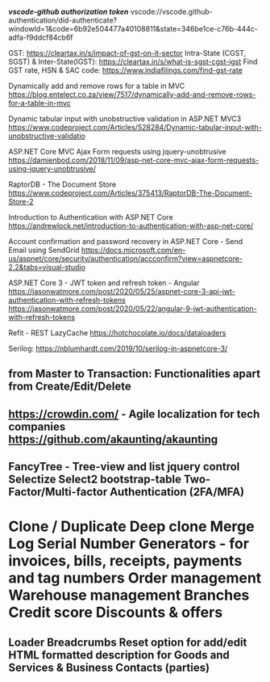 ***vscode-github authorization token***
vscode://vscode.github-authentication/did-authenticate?windowId=1&code=6b92e504477a40108811&state=346be1ce-c76b-444c-adfa-f9ddcf84cb6f


GST: https://cleartax.in/s/impact-of-gst-on-it-sector
Intra-State (CGST, SGST) & Inter-State(IGST): https://cleartax.in/s/what-is-sgst-cgst-igst
Find GST rate, HSN & SAC code: https://www.indiafilings.com/find-gst-rate

Dynamically add and remove rows for a table in MVC
https://blog.entelect.co.za/view/7517/dynamically-add-and-remove-rows-for-a-table-in-mvc

Dynamic tabular input with unobstructive validation in ASP.NET MVC3
https://www.codeproject.com/Articles/528284/Dynamic-tabular-input-with-unobstructive-validatio

ASP.NET Core MVC Ajax Form requests using jquery-unobtrusive
https://damienbod.com/2018/11/09/asp-net-core-mvc-ajax-form-requests-using-jquery-unobtrusive/

RaptorDB - The Document Store
https://www.codeproject.com/Articles/375413/RaptorDB-The-Document-Store-2

Introduction to Authentication with ASP.NET Core
https://andrewlock.net/introduction-to-authentication-with-asp-net-core/

Account confirmation and password recovery in ASP.NET Core - Send Email using SendGrid
https://docs.microsoft.com/en-us/aspnet/core/security/authentication/accconfirm?view=aspnetcore-2.2&tabs=visual-studio

ASP.NET Core 3 - JWT token and refresh token - Angular
https://jasonwatmore.com/post/2020/05/25/aspnet-core-3-api-jwt-authentication-with-refresh-tokens
https://jasonwatmore.com/post/2020/05/22/angular-9-jwt-authentication-with-refresh-tokens

Refit - REST
LazyCache
https://hotchocolate.io/docs/dataloaders

Serilog: https://nblumhardt.com/2019/10/serilog-in-aspnetcore-3/

from Master to Transaction: Functionalities apart from Create/Edit/Delete
---------------------------------------------------------------------------------------
https://crowdin.com/ - Agile localization for tech companies
https://github.com/akaunting/akaunting
---------------------------------------------------------------------------------------
FancyTree - Tree-view and list jquery control
Selectize
Select2
bootstrap-table
Two-Factor/Multi-factor Authentication (2FA/MFA)
---------------------------------------------------------------------------------------
Clone / Duplicate
Deep clone
Merge
Log
Serial Number Generators - for invoices, bills, receipts, payments and tag numbers
Order management
Warehouse management
Branches
Credit score
Discounts & offers
=======================================================================================
Loader
Breadcrumbs
Reset option for add/edit
HTML formatted description for **Goods and Services** & **Business Contacts** (parties)
---------------------------------------------------------------------------------------